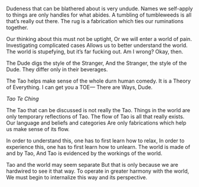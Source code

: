 Dudeness that can be blathered about is very undude.
Names we self-apply to things are only handles for what abides.
A tumbling of tumbleweeds is all that’s really out there.
The rug is a fabrication which ties our ruminations together.

Our thinking about this must not be uptight,
Or we will enter a world of pain.
Investigating complicated cases
Allows us to better understand the world.
The world is stupefying, but it’s far fucking out.
Am I wrong? Okay, then.

The Dude digs the style of the Stranger,
And the Stranger, the style of the Dude.
They differ only in their beverages.

The Tao helps make sense of the whole durn human comedy.
It is a Theory of Everything.
I can get you a TOE—
There are Ways, Dude.

*Tao Te Ching*

The Tao that can be discussed is not really the Tao.
Things in the world are only temporary reflections of Tao.
The flow of Tao is all that really exists.
Our language and beliefs and categories
Are only fabrications which help us make sense of its flow.

In order to understand this, one has to first learn how to relax,
In order to experience this, one has to first learn how to unlearn.
The world is made of and by Tao,
And Tao is evidenced by the workings of the world.

Tao and the world may seem separate
But that is only because we are hardwired to see it that way.
To operate in greater harmony with the world,
We must begin to internalize this way and its perspective.
